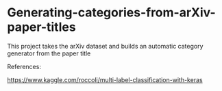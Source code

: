 # Generating-categories-from-arXiv-paper-titles
This project takes the arXiv dataset and builds an automatic category generator from the paper title

References:

https://www.kaggle.com/roccoli/multi-label-classification-with-keras
